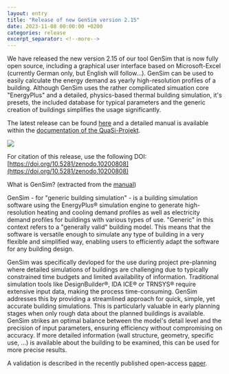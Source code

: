 ```yaml
---
layout: entry
title: "Release of new GenSim version 2.15"
date: 2023-11-08 00:00:00 +0200
categories: release
excerpt_separator: <!--more-->
---
```


We have released the new version 2.15 of our tool GenSim that is now fully open source, including a graphical user interface based on Microsoft-Excel (currently German only, but English will follow...). GenSim can be used to easily calculate the energy demand as yearly high-resolution profiles of a building. Although GenSim uses the rather compilicated simuation core "EnergyPlus" and a detailed, physics-based thermal building simulation, it's presets, the included database for typical parameters and the generic creation of buildings simplifies the usage significantly. 

The latest release can be found [here](https://github.com/QuaSi-Software/GenSim/releases) and a detailed manual is available within the [documentation of the QuaSi-Projekt](https://quasi-software.readthedocs.io/en/latest/gensim_user_manual/).

<div class="row">
    <img class="col" src="{{'assets/gensim_logo.jpg' | absolute_url}}" style="max-width: 400px; padding: 0"/>
</div>

For citation of this release, use the following DOI: [https://doi.org/10.5281/zenodo.10200808](https://doi.org/10.5281/zenodo.10200808)

<!--more-->

What is GenSim? (extracted from the [manual](https://quasi-software.readthedocs.io/en/latest/gensim_user_manual/#1-what-is-gensim))

GenSim - for "generic building simulation" - is a building simulation software using the EnergyPlus® simulation engine to generate high-resolution heating and cooling demand profiles as well as electricity demand profiles for buildings with various types of use. "Generic" in this context refers to a "generally valid" building model. This means that the software is versatile enough to simulate any type of building in a very flexible and simplified way, enabling users to efficiently adapt the software for any building design.

GenSim was specifically devloped for the use during project pre-planning where detailed simulations of buildings are challenging due to typically constrained time budgets and limited availability of information. Traditional simulation tools like DesignBuilder®, IDA ICE® or TRNSYS® require extensive input data, making the process time-consuming. GenSim addresses this by providing a streamlined approach for quick, simple, yet accurate building simulations. This is particularly valuable in early planning stages when only rough data about the planned buildings is available. GenSim strikes an optimal balance between the model's detail level and the precision of input parameters, ensuring efficiency without compromising on accuracy. If more detailed information (wall structure, geometry, specific use, ...) is available about the building to be examined, this can be used for more precise results.

A validation is described in the recently published open-access [paper](https://doi.org/10.3390/en16176115).